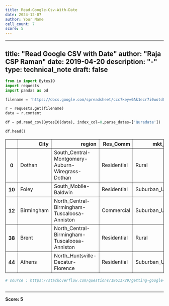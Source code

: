 ```yaml
---
title: Read-Google-Csv-With-Date
date: 2024-12-07
author: Your Name
cell_count: 7
score: 5
---
```


---
title: "Read Google CSV with Date"
author: "Raja CSP Raman"
date: 2019-04-20
description: "-"
type: technical_note
draft: false
---

```python
from io import BytesIO
import requests
import pandas as pd
```


```python
filename = 'https://docs.google.com/spreadsheet/ccc?key=0Ak1ecr7i0wotdGJmTURJRnZLYlV3M2daNTRubTdwTXc&output=csv'

r = requests.get(filename)
data = r.content
```


```python
df = pd.read_csv(BytesIO(data), index_col=0,parse_dates=['Quradate'])
```


```python
df.head()
```




<div>
<style scoped>
    .dataframe tbody tr th:only-of-type {
        vertical-align: middle;
    }

    .dataframe tbody tr th {
        vertical-align: top;
    }

    .dataframe thead th {
        text-align: right;
    }
</style>
<table border="1" class="dataframe">
  <thead>
    <tr style="text-align: right;">
      <th></th>
      <th>City</th>
      <th>region</th>
      <th>Res_Comm</th>
      <th>mkt_type</th>
      <th>Quradate</th>
      <th>National_exp</th>
      <th>Alabama_exp</th>
      <th>Sales_exp</th>
      <th>Inventory_exp</th>
      <th>Price_exp</th>
      <th>Credit_exp</th>
    </tr>
  </thead>
  <tbody>
    <tr>
      <th>0</th>
      <td>Dothan</td>
      <td>South_Central-Montgomery-Auburn-Wiregrass-Dothan</td>
      <td>Residential</td>
      <td>Rural</td>
      <td>2010-01-15</td>
      <td>2</td>
      <td>2</td>
      <td>3</td>
      <td>2</td>
      <td>3</td>
      <td>3</td>
    </tr>
    <tr>
      <th>10</th>
      <td>Foley</td>
      <td>South_Mobile-Baldwin</td>
      <td>Residential</td>
      <td>Suburban_Urban</td>
      <td>2010-01-15</td>
      <td>4</td>
      <td>4</td>
      <td>4</td>
      <td>4</td>
      <td>4</td>
      <td>3</td>
    </tr>
    <tr>
      <th>12</th>
      <td>Birmingham</td>
      <td>North_Central-Birmingham-Tuscaloosa-Anniston</td>
      <td>Commercial</td>
      <td>Suburban_Urban</td>
      <td>2010-01-15</td>
      <td>2</td>
      <td>2</td>
      <td>3</td>
      <td>2</td>
      <td>2</td>
      <td>3</td>
    </tr>
    <tr>
      <th>38</th>
      <td>Brent</td>
      <td>North_Central-Birmingham-Tuscaloosa-Anniston</td>
      <td>Residential</td>
      <td>Rural</td>
      <td>2010-01-15</td>
      <td>3</td>
      <td>3</td>
      <td>3</td>
      <td>3</td>
      <td>3</td>
      <td>2</td>
    </tr>
    <tr>
      <th>44</th>
      <td>Athens</td>
      <td>North_Huntsville-Decatur-Florence</td>
      <td>Residential</td>
      <td>Suburban_Urban</td>
      <td>2010-01-15</td>
      <td>4</td>
      <td>5</td>
      <td>4</td>
      <td>4</td>
      <td>4</td>
      <td>4</td>
    </tr>
  </tbody>
</table>
</div>




```python
# source : https://stackoverflow.com/questions/19611729/getting-google-spreadsheet-csv-into-a-pandas-dataframe
```


```python

```


---
**Score: 5**